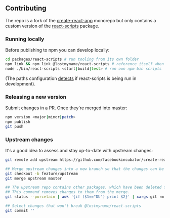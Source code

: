 ## Contributing

The repo is a fork of the [create-react-app](https://github.com/facebookincubator/create-react-app) monorepo but only contains  a custom version of the [react-scripts](https://www.npmjs.com/package/react-scripts) package.

### Running locally

Before publishing to npm you can develop locally:

```sh
cd packages/react-scripts # run tooling from its own folder
npm link && npm link @lostmyname/react-scripts # reference itself when required in boilerplate (this also runs npm install on itself)
node ./bin/react-scripts <start|build|test> # run own npm bin scripts
```

(The paths configuration [detects](https://github.com/lostmyname-labs/react-scripts/blob/master/packages/react-scripts/config/paths.js#L79) if react-scripts is being run in development).

### Releasing a new version

Submit changes in a PR. Once they're merged into master:

```sh
npm version <major|minor|patch>
npm publish
git push
```

### Upstream changes

It's a good idea to assess and stay up-to-date with upstream changes:

```sh
git remote add upstream https://github.com/facebookincubator/create-react-app.git

## Merge upstream changes into a new branch so that the changes can be reviewed in a PR.
git checkout -b feature/upstream
git merge upstream master

## The upstream repo contains other packages, which have been deleted from this repo.
## This command removes changes to them from the merge.
git status --porcelain | awk '{if ($1=="DU") print $2}' | xargs git rm

## Select changes that won't break @lostmyname/react-scripts
git commit ''
```
